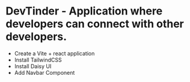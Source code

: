 # DevTinder - Application where developers can connect with other developers.

- Create a Vite + react application
- Install TailwindCSS
- Install Daisy UI
- Add Navbar Component
